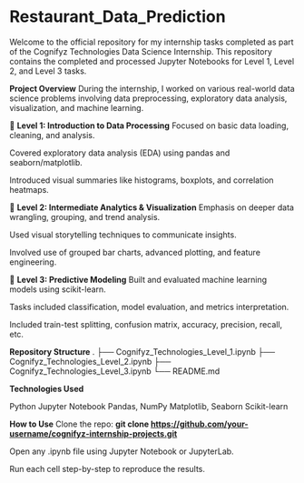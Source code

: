 # Restaurant_Data_Prediction

Welcome to the official repository for my internship tasks completed as part of the Cognifyz Technologies Data Science Internship. This repository contains the completed and processed Jupyter Notebooks for Level 1, Level 2, and Level 3 tasks.

**Project Overview**
During the internship, I worked on various real-world data science problems involving data preprocessing, exploratory data analysis, visualization, and machine learning.

🔹 **Level 1: Introduction to Data Processing**
Focused on basic data loading, cleaning, and analysis.

Covered exploratory data analysis (EDA) using pandas and seaborn/matplotlib.

Introduced visual summaries like histograms, boxplots, and correlation heatmaps.

🔹 **Level 2: Intermediate Analytics & Visualization**
Emphasis on deeper data wrangling, grouping, and trend analysis.

Used visual storytelling techniques to communicate insights.

Involved use of grouped bar charts, advanced plotting, and feature engineering.

🔹 **Level 3: Predictive Modeling**
Built and evaluated machine learning models using scikit-learn.

Tasks included classification, model evaluation, and metrics interpretation.

Included train-test splitting, confusion matrix, accuracy, precision, recall, etc.

**Repository Structure**
.
├── Cognifyz_Technologies_Level_1.ipynb
├── Cognifyz_Technologies_Level_2.ipynb
├── Cognifyz_Technologies_Level_3.ipynb
└── README.md


**Technologies Used**

Python
Jupyter Notebook
Pandas, NumPy
Matplotlib, Seaborn
Scikit-learn

**How to Use**
Clone the repo:
**git clone https://github.com/your-username/cognifyz-internship-projects.git**

Open any .ipynb file using Jupyter Notebook or JupyterLab.

Run each cell step-by-step to reproduce the results.
